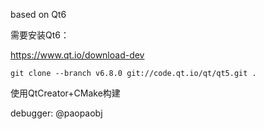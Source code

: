 based on Qt6

需要安装Qt6：

https://www.qt.io/download-dev

```
git clone --branch v6.8.0 git://code.qt.io/qt/qt5.git .
```

使用QtCreator+CMake构建


debugger: @paopaobj
